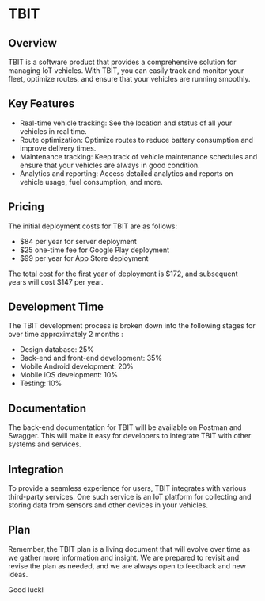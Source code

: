 # TBIT 

## Overview

TBIT is a software product that provides a comprehensive solution for managing IoT vehicles. With TBIT, you can easily track and monitor your fleet, optimize routes, and ensure that your vehicles are running smoothly.

## Key Features

- Real-time vehicle tracking: See the location and status of all your vehicles in real time.
- Route optimization: Optimize routes to reduce battary consumption and improve delivery times.
- Maintenance tracking: Keep track of vehicle maintenance schedules and ensure that your vehicles are always in good condition.
- Analytics and reporting: Access detailed analytics and reports on vehicle usage, fuel consumption, and more.

## Pricing

The initial deployment costs for TBIT are as follows:

- $84 per year for server deployment
- $25 one-time fee for Google Play deployment
- $99 per year for App Store deployment

The total cost for the first year of deployment is $172, and subsequent years will cost $147 per year.

## Development Time

The TBIT development process is broken down into the following stages for over time approximately 2 months :

- Design database: 25%
- Back-end and front-end development: 35%
- Mobile Android development: 20%
- Mobile iOS development: 10%
- Testing: 10%

## Documentation

The back-end documentation for TBIT will be available on Postman and Swagger. This will make it easy for developers to integrate TBIT with other systems and services.

## Integration

To provide a seamless experience for users, TBIT integrates with various third-party services. One such service is an IoT platform for collecting and storing data from sensors and other devices in your vehicles.

## Plan

Remember, the TBIT  plan is a living document that will evolve over time as we gather more information and insight. We are prepared to revisit and revise the plan as needed, and we are always open to feedback and new ideas.

Good luck!
